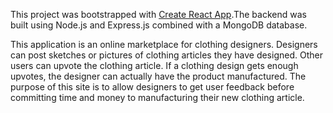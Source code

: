 This project was bootstrapped with [Create React App](https://github.com/facebookincubator/create-react-app).The backend was built using Node.js and Express.js combined with a MongoDB database.

This application is an online marketplace for clothing designers. Designers can post sketches or pictures of clothing articles they have designed. Other users can upvote the clothing article. If a clothing design gets enough upvotes, the designer can actually have the product manufactured. The purpose of this site is to allow designers to get user feedback before committing time and money to manufacturing their new clothing article.

